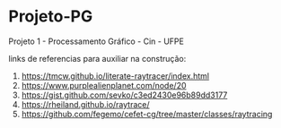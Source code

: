 # Projeto-PG
Projeto 1 - Processamento Gráfico - Cin - UFPE


links de referencias para auxiliar na construção:

1. https://tmcw.github.io/literate-raytracer/index.html
2. https://www.purplealienplanet.com/node/20
3. https://gist.github.com/sevko/c3ed2430e96b89dd3177
4. https://rheiland.github.io/raytrace/
5. https://github.com/fegemo/cefet-cg/tree/master/classes/raytracing
